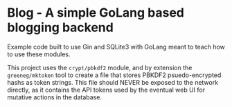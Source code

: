 # Blog - A simple GoLang based blogging backend

Example code built to use Gin and SQLite3 with GoLang meant to teach how to use these modules.

This project uses the `crypt/pbkdf2` module, and by extension the `greeneg/mktoken` tool to create a file that stores PBKDF2 psuedo-encrypted hashs as token strings. This file should NEVER be exposed to the network directly, as it contains the API tokens used by the eventual web UI for mutative actions in the database.
